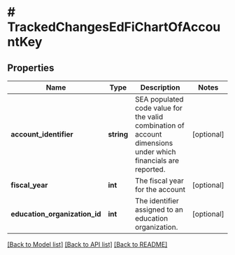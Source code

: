 # # TrackedChangesEdFiChartOfAccountKey

## Properties

Name | Type | Description | Notes
------------ | ------------- | ------------- | -------------
**account_identifier** | **string** | SEA populated code value for the valid combination of account dimensions under which financials are reported. | [optional]
**fiscal_year** | **int** | The fiscal year for the account | [optional]
**education_organization_id** | **int** | The identifier assigned to an education organization. | [optional]

[[Back to Model list]](../../README.md#models) [[Back to API list]](../../README.md#endpoints) [[Back to README]](../../README.md)
